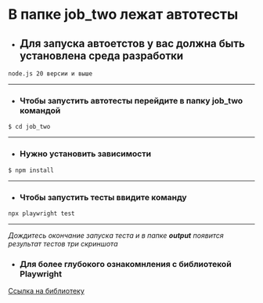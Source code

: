 # В папке job_two лежат автотесты 

- ## Для запуска автоетстов у вас должна быть установлена среда разработки
```
node.js 20 версии и выше
```
---
- ### Чтобы запустить автотесты перейдите в папку job_two командой
```
$ cd job_two
```
---
- ### Нужно установить зависимости 
```
$ npm install
```
---
- ### Чтобы запустить тесты ввидите команду 
```
npx playwright test
```
---
_Дождитесь окончание запуска теста и в папке **output** появится результат тестов 
три скриншота_

- ### Для более глубокого ознакомнления с библиотекой Playwright
[Ссылка на библиотеку](https://playwright.dev/docs/test-timeouts#:~:text=Change%20timeout%20for%20beforeAll%20%2F%20afterAll,setTimeout()%20inside%20the%20hook.&text=%2F%2F%20Set%20timeout%20for%20this%20hook.) 
